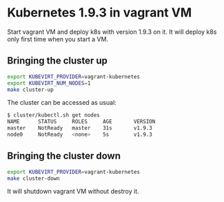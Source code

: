 # Kubernetes 1.9.3 in vagrant VM

Start vagrant VM and deploy k8s with version 1.9.3 on it.
It will deploy k8s only first time when you start a VM.

## Bringing the cluster up

```bash
export KUBEVIRT_PROVIDER=vagrant-kubernetes
export KUBEVIRT_NUM_NODES=1
make cluster-up
```

The cluster can be accessed as usual:

```bash
$ cluster/kubectl.sh get nodes
NAME      STATUS     ROLES     AGE       VERSION
master    NotReady   master    31s       v1.9.3
node0     NotReady   <none>    5s        v1.9.3
```

## Bringing the cluster down

```bash
export KUBEVIRT_PROVIDER=vagrant-kubernetes
make cluster-down
```

It will shutdown vagrant VM without destroy it.
